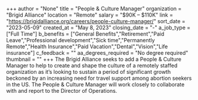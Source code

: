 +++
author = "None"
title = "People & Culture Manager"
organization = "Brigid Alliance"
location = "Remote"
salary = "$90K – $110K"
link = "https://brigidalliance.org/careers/people-culture-manager/"
sort_date = "2023-05-09"
created_at = "May 8, 2023"
closing_date = "-"
a_job_type = ["Full Time"]
b_benefits = ["General Benefits","Retirement","Paid Leave","Professional development","Sick time","Permanently Remote","Health Insurance","Paid Vacation","Dental","Vision","Life insurance"]
c_feedback = ""
aa_degrees_required = "No degree required"
thumbnail = ""
+++
The Brigid Alliance seeks to add a People & Culture Manager to help to create and shape the culture of a remotely staffed organization as it’s looking to sustain a period of significant growth beckoned by an increasing need for travel support among abortion seekers in the US. The People & Culture Manager will work closely to collaborate with and report to the Director of Operations. 